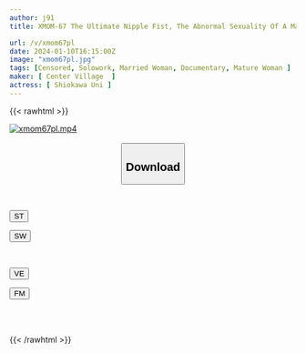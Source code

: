 ```yaml
---
author: j91
title: XMOM-67 The Ultimate Nipple Fist, The Abnormal Sexuality Of A Masochist Wife Shiokawa Uni

url: /v/xmom67pl
date: 2024-01-10T16:15:00Z
image: "xmom67pl.jpg"
tags: [Censored, Solowork, Married Woman, Documentary, Mature Woman	]
maker: [ Center Village  ]
actress: [ Shiokawa Uni ]
---
```



{{< rawhtml >}}

<div class="video" data-videoid="ag6Zv2GBkJCxY9A">
    <a href="javascript:;">
        <img src="/v/xmom67pl/xmom67pl.jpg" width="WIDTH" height="HEIGHT" alt="xmom67pl.mp4" loading="lazy">
    </a>
</div>

<script type="text/javascript" src="https://j91.asia/asset/on-demand-st.js"></script>

<br>
  <link rel="stylesheet" href="https://j91.asia/asset/bs5.css">
  
  <center>
  <button class="btn btn-primary" type="button" data-bs-toggle="collapse" data-bs-target=".multi-collapse" aria-expanded="false" aria-controls="multiCollapseExample1 multiCollapseExample2"><h2>Download</h2></button></center>
</p>
<div class="row">
  <div class="col">
    <div class="collapse multi-collapse" id="multiCollapseExample1">
      <div class="card card-body">
	      	      <br>
<div class="buttons">  
<p><a href="https://streamtape.to/v/ag6Zv2GBkJCxY9A" target="_blank"><button class="btn-hover color-3"><i class="fa fa-download"></i> ST</button></a></p>
<p><a href="https://flaswish.com/p2gaatk1ncmx" target="_blank"><button class="btn-hover color-2"><i class="fa fa-download"></i> SW</button></a></p></div>
    </div>
  </div>
</div>
  <div class="col">
    <div class="collapse multi-collapse" id="multiCollapseExample2">
      <div class="card card-body">
	      <br>
<div class="buttons">
<p><a href="https://veev.to/d/2HvYkbdfCXKipO72kxbcVmgk97IgSdTrHn6U5Ct" target="_blank"><button class="btn-hover color-9"><i class="fa fa-download"></i> VE</button></a></p>
<p><a href="javascript:;" target="_blank"><button class="btn-hover color-8"><i class="fa fa-download"></i> FM</button></a></p></div>
<br><br>
      </div>
    </div>
  </div>
</div>

{{< /rawhtml >}}